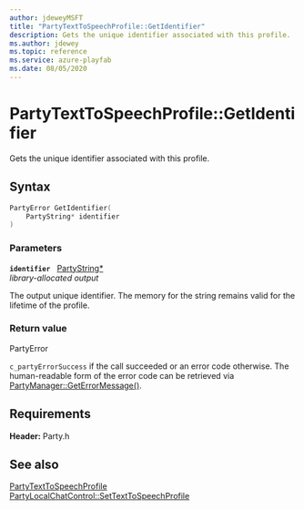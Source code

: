 ```yaml
---
author: jdeweyMSFT
title: "PartyTextToSpeechProfile::GetIdentifier"
description: Gets the unique identifier associated with this profile.
ms.author: jdewey
ms.topic: reference
ms.service: azure-playfab
ms.date: 08/05/2020
---
```


# PartyTextToSpeechProfile::GetIdentifier  

Gets the unique identifier associated with this profile.  

## Syntax  
  
```cpp
PartyError GetIdentifier(  
    PartyString* identifier  
)  
```  
  
### Parameters  
  
**`identifier`** &nbsp; [PartyString*](../../../typedefs.md)  
*library-allocated output*  
  
The output unique identifier. The memory for the string remains valid for the lifetime of the profile.  
  
  
### Return value  
PartyError
  
```c_partyErrorSuccess``` if the call succeeded or an error code otherwise. The human-readable form of the error code can be retrieved via [PartyManager::GetErrorMessage()](../../PartyManager/methods/partymanager_geterrormessage.md).
  
  
## Requirements  
  
**Header:** Party.h
  
## See also  
[PartyTextToSpeechProfile](../partytexttospeechprofile.md)  
[PartyLocalChatControl::SetTextToSpeechProfile](../../PartyLocalChatControl/methods/partylocalchatcontrol_settexttospeechprofile.md)
  
  
